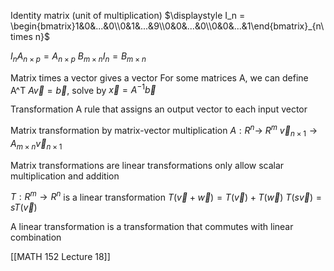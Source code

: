 Identity matrix (unit of multiplication)
	$\displaystyle I_n = \begin{bmatrix}1&0&...&0\\0&1&...&9\\0&0&...&0\\0&0&...&1\end{bmatrix}_{n\times n}$

 $I_n A_{n\times p} = A_{n\times p}$
 $B_{m\times n}I_n = B_{m\times n}$
 
Matrix times a vector gives a vector
For some matrices A, we can define A^T
	$A\vec{v}=\vec{b}$, solve by $\vec{x} = A^{-1}\vec{b}$

Transformation
	A rule that assigns an output vector to each input vector

Matrix transformation by matrix-vector multiplication
	$A: R^n$-> $R^m$
	$\vec{v}_{n\times 1} \to A_{m\times n}\vec{v}_{n\times 1}$

Matrix transformations are linear transformations
	only allow scalar multiplication and addition

$T: R^m \to R^n$ is a linear transformation
	$T(\vec{v}+\vec{w}) = T({\vec{v}})+T(\vec{w})$
	$T(s\vec{v})=sT(\vec{v})$

A linear transformation is a transformation that commutes with linear combination

[[MATH 152 Lecture 18]]
